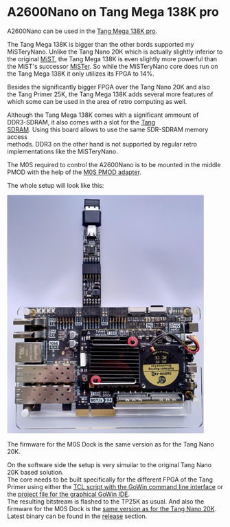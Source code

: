 # A2600Nano on Tang Mega 138K pro

A2600Nano can be used in the [Tang Mega 138K pro](https://wiki.sipeed.com/hardware/en/tang/tang-mega-138k/mega-138k-pro.html).

The Tang Mega 138K is bigger than the other bords supported my
MiSTeryNano. Unlike the Tang Nano 20K which is actually slightly
inferior to the original [MiST](https://github.com/mist-devel/mist-board/wiki), the Tang Mega 138K is even slightly
more powerful than the MiST's successor [MiSTer](https://mister-devel.github.io/MkDocs_MiSTer/). So while the
MiSTeryNano core does run on the Tang Mega 138K it only utilizes its
FPGA to 14%.

Besides the significantly bigger FPGA over the Tang Nano 20K and also  
the Tang Primer 25K, the Tang Mega 138K adds several more features of  
which some can be used in the area of retro computing as well. 

Although the Tang Mega 138K comes with a significant ammount of  
DDR3-SDRAM, it also comes with a slot for the [Tang  
SDRAM](https://wiki.sipeed.com/hardware/en/tang/tang-PMOD/FPGA_PMOD.html#TANG_SDRAM). Using this board allows to use the same SDR-SDRAM memory access  
methods. DDR3 on the other hand is not supported by regular retro
implementations like the MiSTeryNano.

The M0S required to control the A2600Nano is to be mounted in the
middle PMOD with the help of the [M0S PMOD adapter](board/m0s_pmod).

The whole setup will look like this:

![MiSTeryNano on TM138K](./.assets/m0s_pmod_tm138k.jpg)

The firmware for the M0S Dock is the same version as for the Tang
Nano 20K.

On the software side the setup is very simuilar to the original Tang Nano 20K based solution.  
The core needs to be built specifically for the different FPGA of the Tang Primer using either the [TCL script with the GoWin command line interface](build_tm138k_pro.tcl) or the
[project file for the graphical GoWin IDE](a2600nano_tm138k_pro.gprj).  
The resulting bitstream is flashed to the TP25K as usual.  And also the firmware for the M0S Dock is the [same version as for
the Tang Nano 20K](https://github.com/harbaum/FPGA-Companion). Latest binary can be found in the [release](http://github.com/harbaum/FPGA-Companion/releases) section.
